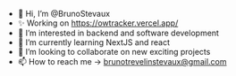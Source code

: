 - 👋 Hi, I’m @BrunoStevaux
- ✨ Working on https://owtracker.vercel.app/
- 👀 I’m interested in backend and software development
- 🌱 I’m currently learning NextJS and react
- 💞️ I’m looking to collaborate on new exciting projects
- 📫 How to reach me -> brunotrevelinstevaux@gmail.com



<!---
BrunoStevaux/BrunoStevaux is a ✨ special ✨ repository because its `README.md` (this file) appears on your GitHub profile.
You can click the Preview link to take a look at your changes.
--->
